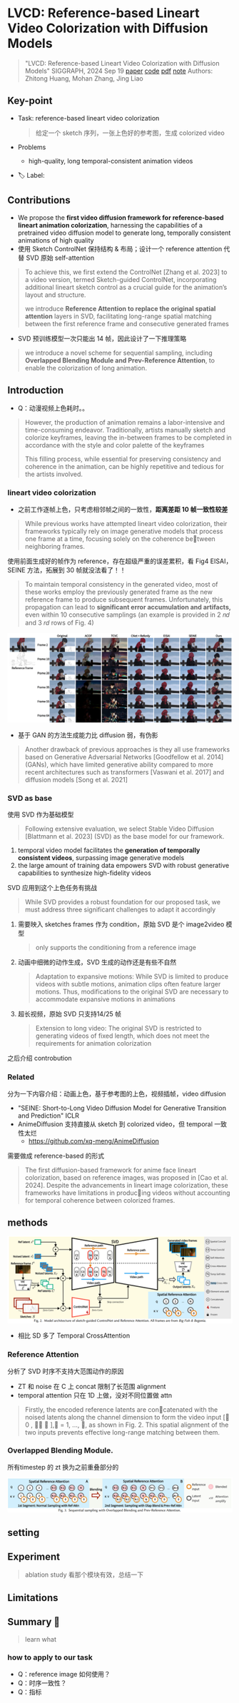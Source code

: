 # LVCD: Reference-based Lineart Video Colorization with Diffusion Models

> "LVCD: Reference-based Lineart Video Colorization with Diffusion Models" SIGGRAPH, 2024 Sep 19
> [paper](http://arxiv.org/abs/2409.12960v1) [code](https://github.com/luckyhzt/LVCD) [pdf](./2024_09_SIGGRAPH_LVCD--Reference-based-Lineart-Video-Colorization-with-Diffusion-Models.pdf) [note](./2024_09_SIGGRAPH_LVCD--Reference-based-Lineart-Video-Colorization-with-Diffusion-Models_Note.md)
> Authors: Zhitong Huang, Mohan Zhang, Jing Liao

## Key-point

- Task: reference-based lineart video colorization

  > 给定一个 sketch 序列，一张上色好的参考图，生成 colorized video

- Problems

  - high-quality, long temporal-consistent animation videos

- :label: Label:

## Contributions

- We propose the **first video diffusion framework for reference-based lineart animation colorization**, harnessing the capabilities of a pretrained video diffusion model to generate long, temporally consistent animations of high quality
- 使用 Sketch ControlNet 保持结构 & 布局；设计一个 reference attention 代替 SVD 原始 self-attention

> To achieve this, we first extend the ControlNet [Zhang et al. 2023] to a video version, termed Sketch-guided ControlNet, incorporating additional lineart sketch control as a crucial guide for the animation’s layout and structure.
>
> we introduce **Reference Attention to replace the original spatial attention** layers in SVD, facilitating long-range spatial matching between the first reference frame and consecutive generated frames

- SVD 预训练模型一次只能出 14 帧，因此设计了一下推理策略

> we introduce a novel scheme for sequential sampling, including **Overlapped Blending Module and Prev-Reference Attention**, to enable the colorization of long animation.





## Introduction

- Q：动漫视频上色耗时。。

> However, the production of animation remains a labor-intensive and time-consuming endeavor. Traditionally, artists manually sketch and colorize keyframes, leaving the in-between frames to be completed in accordance with the style and color palette of the keyframes
>
> This filling process, while essential for preserving consistency and coherence in the animation, can be highly repetitive and tedious for the artists involved.

### lineart video colorization

- 之前工作逐帧上色，只考虑相邻帧之间的一致性，**距离差距 10 帧一致性较差**

> While previous works have attempted lineart video colorization, their frameworks typically rely on image generative models that process one frame at a time, focusing solely on the coherence between neighboring frames. 

使用前面生成好的帧作为 reference，存在超级严重的误差累积，看 Fig4 EISAI，SEINE 方法，拓展到 30 帧就没法看了！！

> To maintain temporal consistency in the generated video, most of these works employ the previously generated frame as the new reference frame to produce subsequent frames. Unfortunately, this propagation can lead to **significant error accumulation and artifacts,** even within 10 consecutive samplings (an example is provided in 2 𝑛𝑑 and 3 𝑟𝑑 rows of Fig. 4)

![fig4](docs/2024_09_SIGGRAPH_LVCD--Reference-based-Lineart-Video-Colorization-with-Diffusion-Models_Note/fig4.png)



- 基于 GAN 的方法生成能力比 diffusion 弱，有伪影

> Another drawback of previous approaches is they all use frameworks based on Generative Adversarial Networks [Goodfellow et al. 2014] (GANs), which have limited generative ability compared to more recent architectures such as transformers [Vaswani et al. 2017] and diffusion models [Song et al. 2021]



### SVD as base

使用 SVD 作为基础模型

> Following extensive evaluation, we select Stable Video Diffusion [Blattmann et al. 2023] (SVD) as the base model for our framework.

1.  temporal video model facilitates the **generation of temporally consistent videos**, surpassing image generative models
2. the large amount of training data empowers SVD with robust generative capabilities to synthesize high-fidelity videos



SVD 应用到这个上色任务有挑战

> While SVD provides a robust foundation for our proposed task, we must address three significant challenges to adapt it accordingly

1. 需要映入 sketches frames 作为 condition，原始 SVD 是个 image2video 模型

   > only supports the conditioning from a reference image

2. 动画中细微的动作生成，SVD 生成的动作还是有些不自然

   > Adaptation to expansive motions: While SVD is limited to produce videos with subtle motions, animation clips often feature larger motions. Thus, modifications to the original SVD are necessary to accommodate expansive motions in animations

3. 超长视频，原始 SVD 只支持14/25 帧

   > Extension to long video: The original SVD is restricted to generating videos of fixed length, which does not meet the requirements for animation colorization



之后介绍 controbution



### Related

分为一下内容介绍：动画上色，基于参考图的上色，视频插帧，video diffusion



- "SEINE: Short-to-Long Video Diffusion Model for Generative Transition and Prediction" ICLR
- AnimeDiffusion 支持直接从 sketch 到 colorized video，但 temporal 一致性太烂
  - https://github.com/xq-meng/AnimeDiffusion

需要做成 reference-based 的形式

> The first diffusion-based framework for anime face lineart colorization, based on reference images, was proposed in [Cao et al. 2024]. Despite the advancements in lineart image colorization, these frameworks have limitations in producing videos without accounting for temporal coherence between colorized frames.







## methods

![fig2](docs/2024_09_SIGGRAPH_LVCD--Reference-based-Lineart-Video-Colorization-with-Diffusion-Models_Note/fig2.png)

- 相比 SD 多了 Temporal CrossAttention



### Reference Attention

分析了 SVD 时序不支持大范围动作的原因

- ZT 和 noise 在 C 上 concat 限制了长范围 alignment
- temporal attention 只在 1D 上做，没对不同位置做 attn

> Firstly, the encoded reference latents are concatenated with the noised latents along the channel dimension to form the video input [𝑥 0 , 𝑥𝑖 𝑇 ],𝑖 = 1, ..., 𝑁, as shown in Fig. 2. This spatial alignment of the two inputs prevents effective long-range matching between them.

### Overlapped Blending Module.

所有timestep 的 zt 换为之前重叠部分的

![fig3](docs/2024_09_SIGGRAPH_LVCD--Reference-based-Lineart-Video-Colorization-with-Diffusion-Models_Note/fig3.png)



## setting

## Experiment

> ablation study 看那个模块有效，总结一下

## Limitations

## Summary :star2:

> learn what

### how to apply to our task

- Q：reference image 如何使用？
- Q：时序一致性？
- Q：指标



